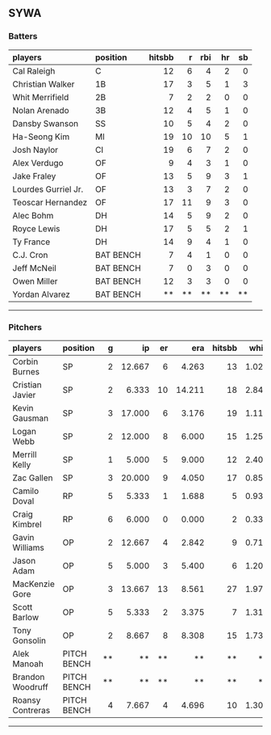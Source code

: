## SYWA

### Batters

 
|players             |position  | hitsbb|  r| rbi| hr| sb| 
|:-------------------|:---------|------:|--:|---:|--:|--:| 
|Cal Raleigh         |C         |     12|  6|   4|  2|  0| 
|Christian Walker    |1B        |     17|  3|   5|  1|  3| 
|Whit Merrifield     |2B        |      7|  2|   2|  0|  0| 
|Nolan Arenado       |3B        |     12|  4|   5|  1|  0| 
|Dansby Swanson      |SS        |     10|  5|   4|  2|  0| 
|Ha-Seong Kim        |MI        |     19| 10|  10|  5|  1| 
|Josh Naylor         |CI        |     19|  6|   7|  2|  0| 
|Alex Verdugo        |OF        |      9|  4|   3|  1|  0| 
|Jake Fraley         |OF        |     13|  5|   9|  3|  1| 
|Lourdes Gurriel Jr. |OF        |     13|  3|   7|  2|  0| 
|Teoscar Hernandez   |OF        |     17| 11|   9|  3|  0| 
|Alec Bohm           |DH        |     14|  5|   9|  2|  0| 
|Royce Lewis         |DH        |     17|  5|   5|  2|  1| 
|Ty France           |DH        |     14|  9|   4|  1|  0| 
|C.J. Cron           |BAT BENCH |      7|  4|   1|  0|  0| 
|Jeff McNeil         |BAT BENCH |      7|  0|   3|  0|  0| 
|Owen Miller         |BAT BENCH |     12|  3|   3|  0|  0| 
|Yordan Alvarez      |BAT BENCH |     **| **|  **| **| **| 


* * *

### Pitchers

 
|players          |position    |  g|     ip| er|    era| hitsbb|  whip| so|  w| sv| 
|:----------------|:-----------|--:|------:|--:|------:|------:|-----:|--:|--:|--:| 
|Corbin Burnes    |SP          |  2| 12.667|  6|  4.263|     13| 1.026| 10|  1|  0| 
|Cristian Javier  |SP          |  2|  6.333| 10| 14.211|     18| 2.842|  2|  0|  0| 
|Kevin Gausman    |SP          |  3| 17.000|  6|  3.176|     19| 1.118| 25|  1|  0| 
|Logan Webb       |SP          |  2| 12.000|  8|  6.000|     15| 1.250| 10|  1|  0| 
|Merrill Kelly    |SP          |  1|  5.000|  5|  9.000|     12| 2.400|  2|  0|  0| 
|Zac Gallen       |SP          |  3| 20.000|  9|  4.050|     17| 0.850| 20|  2|  0| 
|Camilo Doval     |RP          |  5|  5.333|  1|  1.688|      5| 0.938|  7|  0|  5| 
|Craig Kimbrel    |RP          |  6|  6.000|  0|  0.000|      2| 0.333| 10|  0|  2| 
|Gavin Williams   |OP          |  2| 12.667|  4|  2.842|      9| 0.711| 10|  0|  0| 
|Jason Adam       |OP          |  5|  5.000|  3|  5.400|      6| 1.200|  5|  0|  0| 
|MacKenzie Gore   |OP          |  3| 13.667| 13|  8.561|     27| 1.976| 20|  1|  0| 
|Scott Barlow     |OP          |  5|  5.333|  2|  3.375|      7| 1.312|  7|  0|  3| 
|Tony Gonsolin    |OP          |  2|  8.667|  8|  8.308|     15| 1.731|  6|  0|  0| 
|Alek Manoah      |PITCH BENCH | **|     **| **|     **|     **|    **| **| **| **| 
|Brandon Woodruff |PITCH BENCH | **|     **| **|     **|     **|    **| **| **| **| 
|Roansy Contreras |PITCH BENCH |  4|  7.667|  4|  4.696|     10| 1.304|  8|  0|  1| 


* * *


